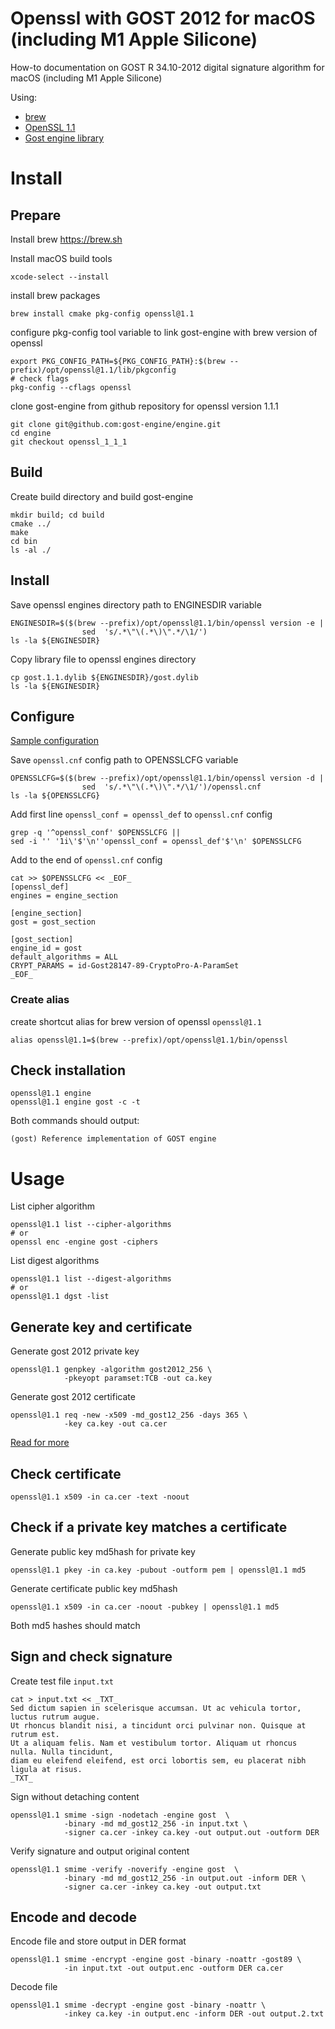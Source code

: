 # Openssl with GOST 2012 for macOS (including M1 Apple Silicone)

How-to documentation on GOST R 34.10-2012 digital signature algorithm
for macOS (including M1 Apple Silicone)

Using:
* [brew](https://brew.sh)
* [OpenSSL 1.1](https://www.openssl.org)
* [Gost engine library](https://github.com/gost-engine/engine)

# Install

## Prepare

Install brew https://brew.sh

Install macOS build tools
```shell
xcode-select --install
```

install brew packages
```shell
brew install cmake pkg-config openssl@1.1
```

configure pkg-config tool variable to link gost-engine with brew version of openssl
```shell
export PKG_CONFIG_PATH=${PKG_CONFIG_PATH}:$(brew --prefix)/opt/openssl@1.1/lib/pkgconfig
# check flags
pkg-config --cflags openssl
```

clone gost-engine from github repository for openssl version 1.1.1
```shell
git clone git@github.com:gost-engine/engine.git
cd engine
git checkout openssl_1_1_1
```

## Build

Create build directory and build gost-engine
```shell
mkdir build; cd build
cmake ../
make
cd bin
ls -al ./
```

## Install

Save openssl engines directory path to ENGINESDIR variable
```shell
ENGINESDIR=$($(brew --prefix)/opt/openssl@1.1/bin/openssl version -e |
                sed  's/.*\"\(.*\)\".*/\1/')
ls -la ${ENGINESDIR}
```

Copy library file to openssl engines directory
```shell
cp gost.1.1.dylib ${ENGINESDIR}/gost.dylib
ls -la ${ENGINESDIR}
```

## Configure

[Sample configuration](https://github.com/gost-engine/engine/blob/master/example.conf)

Save `openssl.cnf` config path to OPENSSLCFG variable

```shell
OPENSSLCFG=$($(brew --prefix)/opt/openssl@1.1/bin/openssl version -d |
                sed  's/.*\"\(.*\)\".*/\1/')/openssl.cnf
ls -la ${OPENSSLCFG}
```

Add first line `openssl_conf = openssl_def` to `openssl.cnf` config

```shell
grep -q '^openssl_conf' $OPENSSLCFG ||
sed -i '' '1i\'$'\n''openssl_conf = openssl_def'$'\n' $OPENSSLCFG
```

Add to the end of `openssl.cnf` config

```shell
cat >> $OPENSSLCFG << _EOF_
[openssl_def]
engines = engine_section

[engine_section]
gost = gost_section

[gost_section]
engine_id = gost
default_algorithms = ALL
CRYPT_PARAMS = id-Gost28147-89-CryptoPro-A-ParamSet
_EOF_
```

### Create alias

create shortcut alias for brew version of openssl `openssl@1.1`
```shell
alias openssl@1.1=$(brew --prefix)/opt/openssl@1.1/bin/openssl
```

## Check installation

```shell
openssl@1.1 engine
openssl@1.1 engine gost -c -t
```

Both commands should output:
```
(gost) Reference implementation of GOST engine
```

# Usage

List cipher algorithm
```shell
openssl@1.1 list --cipher-algorithms
# or
openssl enc -engine gost -ciphers
```

List digest algorithms
```shell
openssl@1.1 list --digest-algorithms
# or
openssl@1.1 dgst -list 
```

## Generate key and certificate

Generate gost 2012 private key 
```shell
openssl@1.1 genpkey -algorithm gost2012_256 \
            -pkeyopt paramset:TCB -out ca.key
```
Generate gost 2012 certificate
```shell
openssl@1.1 req -new -x509 -md_gost12_256 -days 365 \
            -key ca.key -out ca.cer
```

[Read for more](https://github.com/gost-engine/engine/blob/master/README.gost)

## Check certificate

```shell
openssl@1.1 x509 -in ca.cer -text -noout
```

## Check if a private key matches a certificate

Generate public key md5hash for private key
```shell
openssl@1.1 pkey -in ca.key -pubout -outform pem | openssl@1.1 md5
```

Generate certificate public key md5hash
```shell
openssl@1.1 x509 -in ca.cer -noout -pubkey | openssl@1.1 md5
```

Both md5 hashes should match

## Sign and check signature

Create test file `input.txt`

```shell
cat > input.txt << _TXT_
Sed dictum sapien in scelerisque accumsan. Ut ac vehicula tortor, luctus rutrum augue.
Ut rhoncus blandit nisi, a tincidunt orci pulvinar non. Quisque at rutrum est.
Ut a aliquam felis. Nam et vestibulum tortor. Aliquam ut rhoncus nulla. Nulla tincidunt,
diam eu eleifend eleifend, est orci lobortis sem, eu placerat nibh ligula at risus.
_TXT_
```

Sign without detaching content
```shell
openssl@1.1 smime -sign -nodetach -engine gost  \
            -binary -md md_gost12_256 -in input.txt \
            -signer ca.cer -inkey ca.key -out output.out -outform DER
```

Verify signature and output original content
```shell
openssl@1.1 smime -verify -noverify -engine gost  \
            -binary -md md_gost12_256 -in output.out -inform DER \
            -signer ca.cer -inkey ca.key -out output.txt
```

## Encode and decode

Encode file and store output in DER format
```shell
openssl@1.1 smime -encrypt -engine gost -binary -noattr -gost89 \
            -in input.txt -out output.enc -outform DER ca.cer
```

Decode file
```shell
openssl@1.1 smime -decrypt -engine gost -binary -noattr \
            -inkey ca.key -in output.enc -inform DER -out output.2.txt 
``` 

